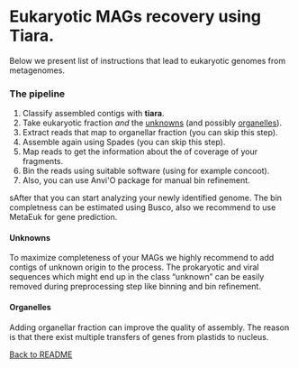 # Eukaryotic MAGs recovery using Tiara.

Below we present list of instructions that lead to eukaryotic genomes from metagenomes.  

### The pipeline

1. Classify assembled contigs with **tiara**.
2. Take eukaryotic fraction *and* the [unknowns](#unknowns) (and possibly [organelles](#organelles)).
3. Extract reads that map to organellar fraction (you can skip this step).
4. Assemble again using Spades (you can skip this step).
5. Map reads to get the information about the of coverage of your fragments.
6. Bin the reads using suitable software (using for example concoot).
7. Also, you can use Anvi'O package for manual bin refinement.

sAfter that you can start analyzing your newly identified genome. The bin completness can be estimated using Busco, also we recommend to use MetaEuk for gene prediction.  


#### Unknowns
To maximize completeness of your MAGs we highly recommend to add contigs of unknown origin to the process. The prokaryotic and viral sequences which might end up in the class “unknown” can be easily removed during preprocessing step like binning and bin refinement. 

#### Organelles 
Adding organellar fraction can improve the quality of assembly. The reason is that there exist multiple transfers of genes from plastids to nucleus. 

[Back to README](README.md)